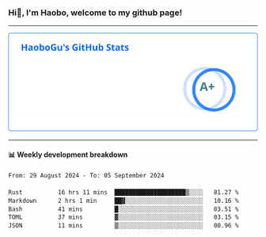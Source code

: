 <!--<h2 align="center"> Hi👋, I'm Haobo, welcome to my github page! </h2>-->
### Hi👋, I'm Haobo, welcome to my github page!
-------

<img href="https://github.com/HaoboGu" src="assets/stats.svg" alt="github stats" /> 

-------

#### 📊 **Weekly development breakdown**
<!--START_SECTION:waka-->

```txt
From: 29 August 2024 - To: 05 September 2024

Rust          16 hrs 11 mins  ████████████████████▒░░░░   81.27 %
Markdown      2 hrs 1 min     ██▓░░░░░░░░░░░░░░░░░░░░░░   10.16 %
Bash          41 mins         █░░░░░░░░░░░░░░░░░░░░░░░░   03.51 %
TOML          37 mins         ▓░░░░░░░░░░░░░░░░░░░░░░░░   03.15 %
JSON          11 mins         ▒░░░░░░░░░░░░░░░░░░░░░░░░   00.96 %
```

<!--END_SECTION:waka-->
<!--
backup url: https://github-readme-status-dusky-ten.vercel.app/api?username=HaoboGu&count_private=true&show_icons=true&theme=transparent&border_color=2f80ed
-->
<!--
**HaoboGu/HaoboGu** is a ✨ _special_ ✨ repository because its `README.md` (this file) appears on your GitHub profile.

Here are some ideas to get you started:

- 🔭 I’m currently working on AI-assisted programming tools
- 🌱 I’m currently learning ...
- 👯 I’m looking to collaborate on ...
- 🤔 I’m looking for help with ...
- 💬 Ask me about ...
- 📫 How to reach me: ...
- 😄 Pronouns: ...
- ⚡ Fun fact: ...
-->
